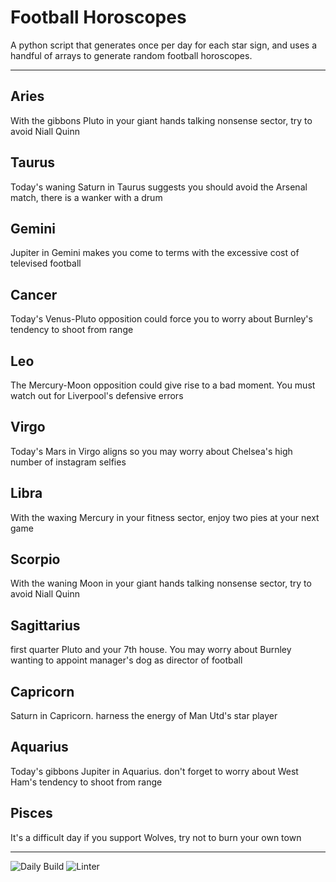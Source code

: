 # Football Horoscopes

A python script that generates once per day for each star sign, and uses a handful of arrays to generate random football horoscopes.

---

<!-- horoscopes_item starts -->
<h2>Aries</h2><p>With the gibbons Pluto in your giant hands talking nonsense sector, try to avoid Niall Quinn</p><h2>Taurus</h2><p>Today's waning Saturn in Taurus suggests you should avoid the Arsenal match, there is a wanker with a drum</p><h2>Gemini</h2><p>Jupiter in Gemini makes you come to terms with the excessive cost of televised football</p><h2>Cancer</h2><p>Today's Venus-Pluto opposition could force you to worry about Burnley's tendency to shoot from range</p><h2>Leo</h2><p>The Mercury-Moon opposition could give rise to a bad moment. You must watch out for Liverpool's defensive errors</p><h2>Virgo</h2><p>Today's Mars in Virgo aligns so you may worry about Chelsea's high number of instagram selfies</p><h2>Libra</h2><p>With the waxing Mercury in your fitness sector, enjoy two pies at your next game</p><h2>Scorpio</h2><p>With the waning Moon in your giant hands talking nonsense sector, try to avoid Niall Quinn</p><h2>Sagittarius</h2><p>first quarter Pluto and your 7th house. You may worry about Burnley wanting to appoint manager's dog as director of football</p><h2>Capricorn</h2><p>Saturn in Capricorn. harness the energy of Man Utd's star player</p><h2>Aquarius</h2><p>Today's gibbons Jupiter in Aquarius. don't forget to worry about West Ham's tendency to shoot from range</p><h2>Pisces</h2><p>It's a difficult day if you support Wolves, try not to burn your own town</p>
<!-- horoscopes_item ends -->

---

![Daily Build](https://github.com/MatBenfield/horofootball.thechels.uk/workflows/Daily%20Build/badge.svg) ![Linter](https://github.com/MatBenfield/horofootball.thechels.uk/workflows/Linter/badge.svg)
